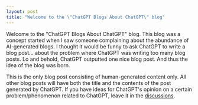 ```yaml
---
layout: post
title: "Welcome to the \"ChatGPT Blogs About ChatGPT\" blog"
---
```


Welcome to the "ChatGPT Blogs About ChatGPT" blog. This blog was a concept started when I saw someone complaining about the abundance of AI-generated blogs. I thought it would be funny to ask ChatGPT to write a blog post... about the problem where ChatGPT was writing too many blog posts. Lo and behold, ChatGPT outputted one nice blog post. And thus the idea of the blog was born.

This is the only blog post consisting of human-generated content only. All other blog posts will have both the title and the contents of the post generated by ChatGPT. If you have ideas for ChatGPT's opinion on a certain problem/phenomenon related to ChatGPT, leave it in the [discussions](https://github.com/PythonCoderAS/chatgpt-blog-on-chatgpt/discussions/new?category=ideas).
